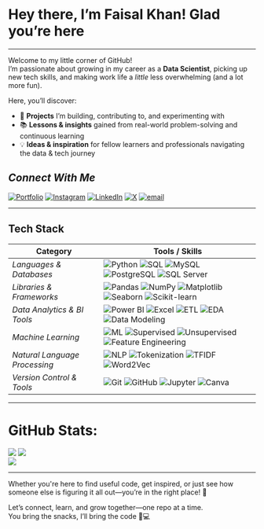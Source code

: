 # Hey there, I’m Faisal Khan! Glad you’re here 
---

Welcome to my little corner of GitHub!  
I’m passionate about growing in my career as a **Data Scientist**, picking up new tech skills, and making work life a *little* less overwhelming (and a lot more fun).  

Here, you’ll discover:  

- 🚀 **Projects** I’m building, contributing to, and experimenting with  
- 📚 **Lessons & insights** gained from real-world problem-solving and continuous learning  
- 💡 **Ideas & inspiration** for fellow learners and professionals navigating the data & tech journey

## <stong><em>Connect With Me </em>
[![Portfolio](https://img.shields.io/badge/Personal_Portfolio-8E24AA.svg?logo=google-chrome&logoColor=white)](https://personal-portfolio-alpha-lake.vercel.app/)
[![Instagram](https://img.shields.io/badge/Instagram-%23E4405F.svg?logo=Instagram&logoColor=white)](https://instagram.com/https://www.instagram.com/faisalkhan_.23/) [![LinkedIn](https://img.shields.io/badge/LinkedIn-%230077B5.svg?logo=linkedin&logoColor=white)](https://www.linkedin.com/in/faisal-khan23) [![X](https://img.shields.io/badge/X-black.svg?logo=X&logoColor=white)](https://x.com/iamFkhaan) [![email](https://img.shields.io/badge/Email-D14836?logo=gmail&logoColor=white)](mailto:thisside.faisalkhan@gmail.com)

---

## Tech Stack  

| Category                         | Tools / Skills                                                                 |
|----------------------------------|--------------------------------------------------------------------------------|
| *Languages & Databases*       | ![Python](https://img.shields.io/badge/Python-3776AB?logo=python&logoColor=white) ![SQL](https://img.shields.io/badge/SQL-336791?logo=database&logoColor=white) ![MySQL](https://img.shields.io/badge/MySQL-4479A1?logo=mysql&logoColor=white) ![PostgreSQL](https://img.shields.io/badge/PostgreSQL-4169E1?logo=postgresql&logoColor=white) ![SQL Server](https://img.shields.io/badge/SQL%20Server-CC2927?logo=microsoftsqlserver&logoColor=white) |
| *Libraries & Frameworks*      | ![Pandas](https://img.shields.io/badge/Pandas-150458?logo=pandas&logoColor=white) ![NumPy](https://img.shields.io/badge/NumPy-013243?logo=numpy&logoColor=white) ![Matplotlib](https://img.shields.io/badge/Matplotlib-005571?logo=plotly&logoColor=white) ![Seaborn](https://img.shields.io/badge/Seaborn-4B77BE?logo=python&logoColor=white) ![Scikit-learn](https://img.shields.io/badge/Scikit--learn-F7931E?logo=scikitlearn&logoColor=white) |
| *Data Analytics & BI Tools*   | ![Power BI](https://img.shields.io/badge/Power%20BI-F2C811?logo=powerbi&logoColor=black) ![Excel](https://img.shields.io/badge/Excel-217346?logo=microsoft-excel&logoColor=white) ![ETL](https://img.shields.io/badge/ETL-FF6F00?logo=apache-airflow&logoColor=white) ![EDA](https://img.shields.io/badge/EDA-4285F4?logo=google-analytics&logoColor=white) ![Data Modeling](https://img.shields.io/badge/Data%20Modeling-006699?logo=databricks&logoColor=white) |
| *Machine Learning*            | ![ML](https://img.shields.io/badge/Machine%20Learning-102230?logo=tensorflow&logoColor=orange) ![Supervised](https://img.shields.io/badge/Supervised-006600?logo=python&logoColor=white) ![Unsupervised](https://img.shields.io/badge/Unsupervised-9900cc?logo=python&logoColor=white) ![Feature Engineering](https://img.shields.io/badge/Feature%20Engineering-ff9900?logo=python&logoColor=white) |
| *Natural Language Processing*  | ![NLP](https://img.shields.io/badge/NLP-CC0000?logo=googlenlp&logoColor=white) ![Tokenization](https://img.shields.io/badge/Tokenization-1E88E5?logo=python&logoColor=white) ![TFIDF](https://img.shields.io/badge/TF--IDF-009688?logo=python&logoColor=white) ![Word2Vec](https://img.shields.io/badge/Word2Vec-8E24AA?logo=python&logoColor=white) |
| *Version Control & Tools*      | ![Git](https://img.shields.io/badge/Git-F05032?logo=git&logoColor=white) ![GitHub](https://img.shields.io/badge/GitHub-181717?logo=github&logoColor=white) ![Jupyter](https://img.shields.io/badge/Jupyter-F37626?logo=jupyter&logoColor=white) ![Canva](https://img.shields.io/badge/Canva-00C4CC?logo=canva&logoColor=white) |

---

# GitHub Stats:
![](https://github-readme-stats.vercel.app/api?username=Faisal-khann&theme=dark&hide_border=false&include_all_commits=true&count_private=false) ![](https://github-readme-stats.vercel.app/api/top-langs/?username=Faisal-khann&theme=dark&hide_border=false&include_all_commits=true&count_private=false&layout=compact) <br>
![](https://nirzak-streak-stats.vercel.app/?user=Faisal-khann&theme=dark&hide_border=false)<br/>

---
Whether you're here to find useful code, get inspired, or just see how someone else is figuring it all out—you’re in the right place! 🤗  

Let’s connect, learn, and grow together—one repo at a time.  
You bring the snacks, I’ll bring the code 🍪💻

